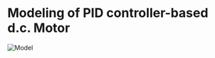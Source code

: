# Modeling of PID controller-based d.c. Motor
![Model](https://user-images.githubusercontent.com/90020325/216801120-c42f0496-eb28-4581-917c-bd3ec0cc4804.jpg)
